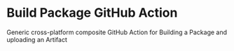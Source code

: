 # Build Package GitHub Action

Generic cross-platform composite GitHub Action for Building a Package and uploading an Artifact 
